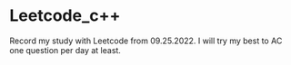 # Leetcode_c++
Record my study with Leetcode from 09.25.2022.
I will try my best to AC one question per day at least.
